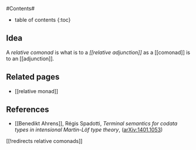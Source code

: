 
#Contents#
* table of contents
{:toc}


## Idea

A _relative comonad_ is what is to a _[[relative adjunction]]_ as a [[comonad]] is to an [[adjunction]].

## Related pages

* [[relative monad]]

## References

* [[Benedikt Ahrens]], Régis Spadotti, _Terminal semantics for codata types in intensional Martin-Löf type theory_, ([arXiv:1401.1053](https://arxiv.org/abs/1401.1053))



[[!redirects relative comonads]]

